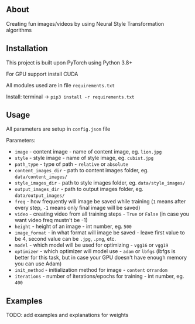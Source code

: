 ## About
Creating fun images/videos by using Neural Style Transformation algorithms

## Installation
This project is built upon PyTorch using Python 3.8+

For GPU support install CUDA

All modules used are in file `requirements.txt`

Install: terminal -> `pip3 install -r requirements.txt`

## Usage
All parameters are setup in `config.json` file

Parameters: <br>
* `image` - content image - name of content image, eg. `lion.jpg` <br>
* `style` - style image - name of style image, eg. `cubist.jpg` <br>
* `path_type` - type of path - `relative` or `absolute`
* `content_images_dir` - path to content images folder, eg. `data/content_images/` <br>
* `style_images_dir` - path to style images folder, eg. `data/style_images/` <br>
* `output_images_dir` - path to output images folder, eg. `data/output_images/` <br>
* `freq` - how frequently will image be saved while training (`1` means after every step, `-1` means only final image will be saved) <br>
* `video` - creating video from all training steps - `True` or `False` (in case you want video freq mustn't be -1) <br>
* `height` - height of an image - int number, eg. `500` <br>
* `image_format` - in what format will image be saved - leave first value to be 4, second value can be `.jpg`, `.png`, etc. <br>
* `model` - which model will be used for optimizing - `vgg16` or `vgg19` <br>
* `optimizer` - which optimizer will model use - `adam` or `lbfgs` (lbfgs is better for this task, but in case your GPU doesn't have enough memory you can use Adam) <br>
* `init_method` - initialization method for image - `content` or`random` <br>
* `iterations` - number of iterations/epochs for training - int number, eg. `400` <br>

## Examples
TODO: add examples and explanations for weights